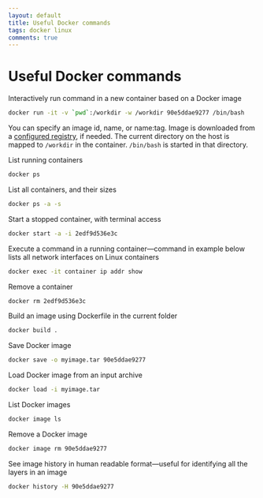 ```yaml
---
layout: default
title: Useful Docker commands
tags: docker linux
comments: true
---
```

# Useful Docker commands

Interactively run command in a new container based on a Docker image

```bash
docker run -it -v `pwd`:/workdir -w /workdir 90e5ddae9277 /bin/bash
```

You can specify an image id, name, or name:tag. Image is downloaded from a [configured registry](https://docs.docker.com/registry/configuration/), if needed. The current directory on the host is mapped to `/workdir` in the container. `/bin/bash` is started in that directory.

List running containers

```bash
docker ps
```

List all containers, and their sizes

```bash
docker ps -a -s
```

Start a stopped container, with terminal access

```bash
docker start -a -i 2edf9d536e3c
```

Execute a command in a running container&mdash;command in example below lists all network interfaces on Linux containers

```bash
docker exec -it container ip addr show
```

Remove a container

```bash
docker rm 2edf9d536e3c
```

Build an image using Dockerfile in the current folder

```bash
docker build .
```

Save Docker image

```bash
docker save -o myimage.tar 90e5ddae9277
```

Load Docker image from an input archive

```bash
docker load -i myimage.tar
```

List Docker images

```bash
docker image ls
```

Remove a Docker image

```bash
docker image rm 90e5ddae9277
```

See image history in human readable format&mdash;useful for identifying all the layers in an image

```bash
docker history -H 90e5ddae9277
```